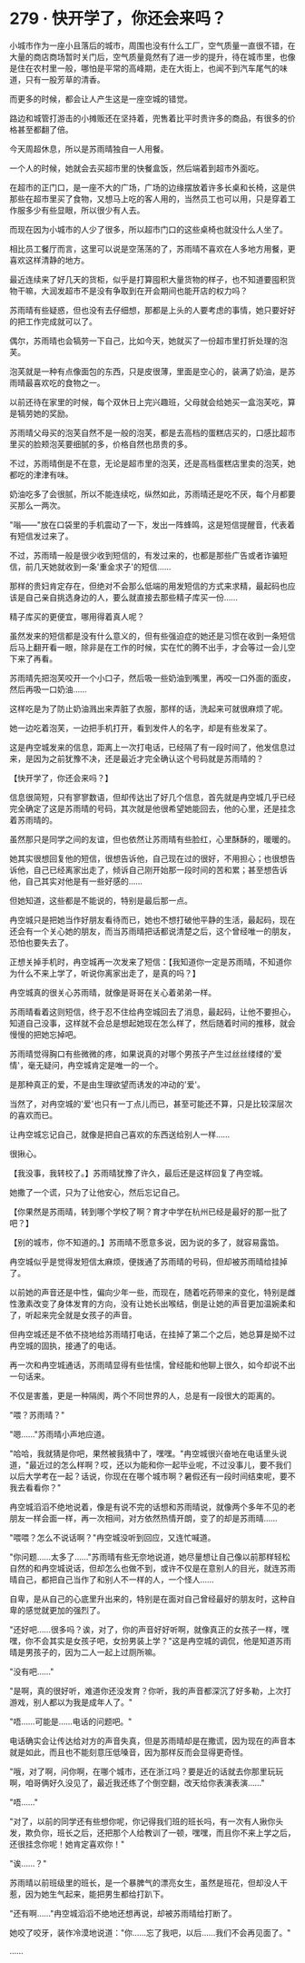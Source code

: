 <link rel="stylesheet" href="../styles/text.css" />
<h1>279 · 快开学了，你还会来吗？</h1>

小城市作为一座小且落后的城市，周围也没有什么工厂，空气质量一直很不错，在大量的商店商场暂时关门后，空气质量竟然有了进一步的提升，待在城市里，也像是住在农村里一般，哪怕是平常的高峰期，走在大街上，也闻不到汽车尾气的味道，只有一股芳草的清香。

而更多的时候，都会让人产生这是一座空城的错觉。

路边和城管打游击的小摊贩还在坚持着，兜售着比平时贵许多的商品，有很多的价格甚至都翻了倍。

今天周超休息，所以是苏雨晴独自一人用餐。

一个人的时候，她就会去买超市里的快餐盒饭，然后端着到超市外面吃。

在超市的正门口，是一座不大的广场，广场的边缘摆放着许多长桌和长椅，这是供那些在超市里买了食物，又想马上吃的客人用的，当然员工也可以用，只是穿着工作服多少有些显眼，所以很少有人去。

而现在因为小城市的人少了很多，所以超市门口的这些桌椅也就没什么人坐了。

相比员工餐厅而言，这里可以说是空荡荡的了，苏雨晴不喜欢在人多地方用餐，更喜欢这样清静的地方。

最近连续来了好几天的货柜，似乎是打算囤积大量货物的样子，也不知道要囤积货物干嘛，大润发超市不是没有争取到在开会期间也能开店的权力吗？

苏雨晴有些疑惑，但也没有去仔细想，那都是上头的人要考虑的事情，她只要好好的把工作完成就可以了。

偶尔，苏雨晴也会犒劳一下自己，比如今天，她就买了一份超市里打折处理的泡芙。

泡芙就是一种有点像面包的东西，只是皮很薄，里面是空心的，装满了奶油，是苏雨晴最喜欢吃的食物之一。

以前还待在家里的时候，每个双休日上完兴趣班，父母就会给她买一盒泡芙吃，算是犒劳她的奖励。

苏雨晴父母买的泡芙自然不是一般的泡芙，都是去高档的蛋糕店买的，口感比超市里买的脸颊泡芙要细腻的多，价格自然也昂贵的多。

不过，苏雨晴倒是不在意，无论是超市里的泡芙，还是高档蛋糕店里卖的泡芙，她都吃的津津有味。

奶油吃多了会很腻，所以不能连续吃，纵然如此，苏雨晴还是吃不厌，每个月都要买那么一两次。

"嗡——"放在口袋里的手机震动了一下，发出一阵蜂鸣，这是短信提醒音，代表着有短信发过来了。

不过，苏雨晴一般是很少收到短信的，有发过来的，也都是那些广告或者诈骗短信，前几天她就收到一条'重金求子'的短信……

那样的贵妇肯定存在，但绝对不会那么低端的用发短信的方式来求精，最起码也应该是自己亲自挑选身边的人，要么就直接去那些精子库买一份……

精子库买的更便宜，哪用得着真人呢？

虽然发来的短信都是没有什么意义的，但有些强迫症的她还是习惯在收到一条短信后马上翻开看一眼，除非是在工作的时候，实在忙的腾不出手，才会等过一会儿空下来了再看。

苏雨晴先把泡芙咬开一个小口子，然后吸一些奶油到嘴里，再咬一口外面的面皮，然后再吸一口奶油……

这样吃是为了防止奶油溅出来弄脏了衣服，那样的话，洗起来可就很麻烦了呢。

她一边吃着泡芙，一边把手机打开，看到发件人的名字，却是有些发呆了。

这是冉空城发来的信息，距离上一次打电话，已经隔了有一段时间了，他发信息过来，是因为之前犹豫不决，还是最近才完全确认这个号码就是苏雨晴的？

【快开学了，你还会来吗？】

信息很简短，只有寥寥数语，但却传达出了好几个信息，首先就是冉空城几乎已经完全确定了这是苏雨晴的号码，其次就是他很希望她能回去，他的心里，还是挂念着苏雨晴的。

虽然那只是同学之间的友谊，但也依然让苏雨晴有些脸红，心里酥酥的，暖暖的。

她其实很想回复他的短信，很想告诉他，自己现在过的很好，不用担心；也很想告诉他，自己已经离家出走了，倾诉自己刚开始那一段时间的苦和累；甚至想告诉他，自己其实对他是有一些好感的……

但她知道，这些都是不能说的，特别是最后那一点。

冉空城只是把她当作好朋友看待而已，她也不想打破他平静的生活，最起码，现在还会有一个关心她的朋友，而当苏雨晴把话都说清楚之后，这个曾经唯一的朋友，恐怕也要失去了。

正想关掉手机时，冉空城再一次发来了短信：【我知道你一定是苏雨晴，不知道你为什么不来上学了，听说你离家出走了，是真的吗？】

冉空城真的很关心苏雨晴，就像是哥哥在关心着弟弟一样。

苏雨晴看着这则短信，终于忍不住给冉空城回去了消息，最起码，让他不要担心，知道自己没事，这样就不会总是想起她现在怎么样了，然后随着时间的推移，就会慢慢的把她忘掉吧。

苏雨晴觉得胸口有些微微的疼，如果说真的对哪个男孩子产生过丝丝缕缕的'爱情'，毫无疑问，冉空城肯定是唯一的一个。

是那种真正的爱，不是由生理欲望而诱发的冲动的'爱'。

当然了，对冉空城的'爱'也只有一丁点儿而已，甚至可能还不算，只是比较深层次的喜欢而已。

让冉空城忘记自己，就像是把自己喜欢的东西送给别人一样……

很揪心。

【我没事，我转校了。】苏雨晴犹豫了许久，最后还是这样回复了冉空城。

她撒了一个谎，只为了让他安心，然后忘记自己。

【你果然是苏雨晴，转到哪个学校了啊？育才中学在杭州已经是最好的那一批了吧？】

【别的城市，你不知道的。】苏雨晴不愿意多说，因为说的多了，就容易露馅。

冉空城似乎是觉得发短信太麻烦，便拨通了苏雨晴的号码，但却被苏雨晴给挂掉了。

以前她的声音还是中性，偏向少年一些，而现在，随着吃药带来的变化，特别是雌性激素改变了身体发育的方向，没有让她长出喉结，倒是让她的声音更加温婉柔和了，听起来完全就是女孩子的声音。

但冉空城还是不依不挠地给苏雨晴打电话，在挂掉了第二个之后，她总算是拗不过冉空城的固执，接通了的电话。

再一次和冉空城通话，苏雨晴显得有些怯懦，曾经能和他聊上很久，如今却说不出一句话来。

不仅是害羞，更是一种隔阂，两个不同世界的人，总是有一段很大的距离的。

"喂？苏雨晴？"

"嗯……"苏雨晴小声地应道。

"哈哈，我就猜是你吧，果然被我猜中了，嘿嘿。"冉空城很兴奋地在电话里头说道，"最近过的怎么样啊？哎，还以为能和你一起毕业呢，不过没事儿，要不我们以后大学考在一起？话说，你现在在哪个城市啊？暑假还有一段时间结束呢，要不我去看看你？"

冉空城滔滔不绝地说着，像是有说不完的话想和苏雨晴说，就像两个多年不见的老朋友一样会面一样，再一次相间，对方依然热情开朗，变了的却是苏雨晴……

"喂喂？怎么不说话啊？"冉空城没听到回应，又连忙喊道。

"你问题……太多了……"苏雨晴有些无奈地说道，她尽量想让自己像以前那样轻松自然的和冉空城说话，但却怎么也做不到，或许不仅是在意别人的目光，就连苏雨晴自己，都把自己当作了和别人不一样的人，一个怪人……

自卑，是从自己的心底里升出来的，特别是在面对自己曾经最好的朋友时，这种自卑的感觉就更加的强烈了。

"还好吧……很多吗？诶，对了，你的声音好好听啊，就像真正的女孩子一样，嘿嘿，你不会其实是女孩子吧，女扮男装上学？"这是冉空城的调侃，他是知道苏雨晴是男孩子的，因为二人一起上过厕所嘛。

"没有吧……"

"是啊，真的很好听，难道你还没发育？你听，我的声音都深沉了好多勒，上次打游戏，别人都以为我是成年人了。"

"唔……可能是……电话的问题吧。"

电话确实会让传达给对方的声音失真，但是苏雨晴却是在撒谎，因为现在的声音本就是如此，而且也不能刻意压低嗓音，因为那样反而会显得更奇怪。

"哦，对了啊，问你啊，在哪个城市，还在浙江吗？要是近的话就去你那里玩玩啊，咱哥俩好久没见了，最近我还练了个倒空翻，改天给你表演表演……"

"唔……"

"对了，以前的同学还有些想你呢，你记得我们班的班长吗，有一次有人揪你头发，欺负你，班长之后，还把那个人给教训了一顿，嘿嘿，而且你不来上学之后，还很挂念你呢！她肯定喜欢你！"

"诶……？"

苏雨晴以前班级里的班长，是一个暴脾气的漂亮女生，虽然是班花，但却没人干惹，因为她生气起来，能把男生都给打趴下。

"还有啊……"冉空城滔滔不绝地还想再说，却被苏雨晴给打断了。

她咬了咬牙，装作冷漠地说道："你……忘了我吧，以后……我们不会再见面了。"

……
